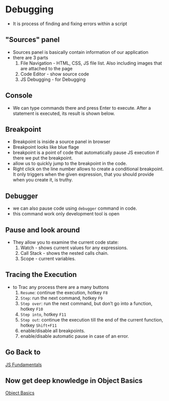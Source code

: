 # Debugging
- It is process of finding and fixing errors within a script

## "Sources" panel
- Sources panel is basically contain information of our application
- there are 3 parts
    1. File Navigation - HTML, CSS, JS file list. Also including images that are attached to the page
    2. Code Editor - show source code
    3. JS Debugging - for Debugging
 
## Console
- We can type commands there and press Enter to execute. After a statement is executed, its result is shown below.

## Breakpoint
- Breakpoint is inside a source panel in browser
- Breakpoint looks like blue flage
- breakpoint is a point of code that automatically pause JS execution if there we put the breakpoint.
- allow us to quickly jump to the breakpoint in the code.
- Right click on the line number allows to create a conditional breakpoint. It only triggers when the given expression, that you should provide when you create it, is truthy.

## Debugger
- we can also pause code using `debugger` command in code.
- this command work only development tool is open

## Pause and look around
- They allow you to examine the current code state:
    1. Watch - shows current values for any expressions.
    2. Call Stack - shows the nested calls chain.
    3. Scope - current variables.

## Tracing the Execution
- to Trac any process there are a many buttons
    1. `Resume`: continue the execution, hotkey `F8`
    2. `Step`: run the next command, hotkey `F9`
    3. `Step over`: run the next command, but don’t go into a function, hotkey `F10`
    4. `Step into`, hotkey `F11`
    5. `Step out`: continue the execution till the end of the current function, hotkey `Shift+F11`
    6. enable/disable all breakpoints.
    7. enable/disable automatic pause in case of an error.


## Go Back to 

[JS Fundamentals](../../01_JS_Fundamentals/intro.md)

## Now get deep knowledge in Object Basics

[Object Basics](../03_Object_basics/intro.md)
